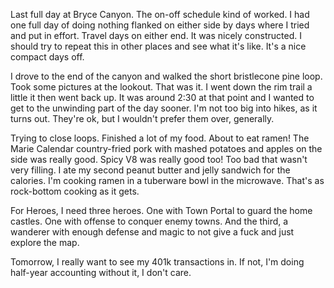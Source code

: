 Last full day at Bryce Canyon. The on-off schedule kind of worked. I had one full day of doing nothing flanked on either side by days where I tried and put in effort. Travel days on either end. It was nicely constructed. I should try to repeat this in other places and see what it's like. It's a nice compact days off.

I drove to the end of the canyon and walked the short bristlecone pine loop. Took some pictures at the lookout. That was it. I went down the rim trail a little it then went back up. It was around 2:30 at that point and I wanted to get to the unwinding part of the day sooner. I'm not too big into hikes, as it turns out. They're ok, but I wouldn't prefer them over, generally.

Trying to close loops. Finished a lot of my food. About to eat ramen! The Marie Calendar country-fried pork with mashed potatoes and apples on the side was really good. Spicy V8 was really good too! Too bad that wasn't very filling. I ate my second peanut butter and jelly sandwich for the calories. I'm cooking ramen in a tuberware bowl in the microwave. That's as rock-bottom cooking as it gets.

For Heroes, I need three heroes. One with Town Portal to guard the home castles. One with offense to conquer enemy towns. And the third, a wanderer with enough defense and magic to not give a fuck and just explore the map.

Tomorrow, I really want to see my 401k transactions in. If not, I'm doing half-year accounting without it, I don't care.
